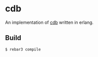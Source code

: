 cdb
=====

An implementation of [cdb](http://cr.yp.to/cdb.html) written in erlang.

Build
-----

    $ rebar3 compile
